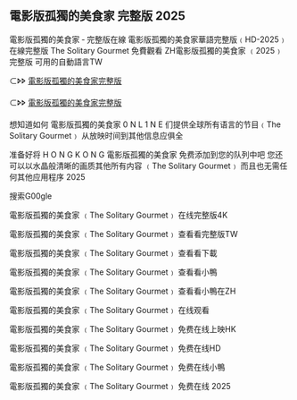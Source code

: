 ## 電影版孤獨的美食家 完整版 2͏͏͏͏͏0͏͏͏͏͏2͏͏͏͏͏5͏͏͏͏͏

電影版孤獨的美食家 ‑ 完整版在線 電影版孤獨的美食家華語完整版﹙HD-2͏͏͏͏͏0͏͏͏͏͏2͏͏͏͏͏5͏͏͏͏͏﹚ 在線完整版 The Solitary Gourmet 免費觀看 ZH電影版孤獨的美食家 ﹙2͏͏͏͏͏0͏͏͏͏͏2͏͏͏͏͏5͏͏͏͏͏﹚完整版 可用的自動語言TW

⊂🢖🢖 [電影版孤獨的美食家完整版](https://t.co/Gjgci6CEbS)

⊂🢖🢖 [電影版孤獨的美食家完整版](https://unfur.ly/kxNjWQ)

想知道如何 電影版孤獨的美食家 0͏͏ N͏͏ L͏͏ 1͏͏ N͏͏ E͏͏ 们提供全球所有语言的节目﹙The Solitary Gourmet﹚ 从放映时间到其他信息应俱全

准备好将 H͏͏ O͏͏ N͏͏ G͏͏ K͏͏ O͏͏ N͏͏ G͏͏ 電影版孤獨的美食家 免费添加到您的队列中吧 您还可以以水晶般清晰的画质其他所有内容 ﹙The Solitary Gourmet﹚ 而且也无需任何其他应用程序 2͏͏͏͏͏͏0͏͏͏͏͏͏2͏͏͏͏͏͏5͏͏͏͏͏͏

搜索G͏͏͏͏0͏͏0͏g͏l͏e͏

電影版孤獨的美食家 ﹙The Solitary Gourmet﹚ 在线完整版4͏K͏

電影版孤獨的美食家 ﹙The Solitary Gourmet﹚ 查看看完整版T͏W͏

電影版孤獨的美食家 ﹙The Solitary Gourmet﹚ 查看看下載

電影版孤獨的美食家 ﹙The Solitary Gourmet﹚ 查看看小鴨

電影版孤獨的美食家 ﹙The Solitary Gourmet﹚ 查看看小鴨在Z͏H͏

電影版孤獨的美食家 ﹙The Solitary Gourmet﹚ 在线观看

電影版孤獨的美食家 ﹙The Solitary Gourmet﹚ 免费在线上映H͏K͏

電影版孤獨的美食家 ﹙The Solitary Gourmet﹚ 免费在线H͏D͏

電影版孤獨的美食家 ﹙The Solitary Gourmet﹚ 免费在线小鴨

電影版孤獨的美食家 ﹙The Solitary Gourmet﹚ 免费在线 2͏͏͏͏͏0͏͏͏͏͏2͏͏͏͏͏5͏͏͏͏͏
